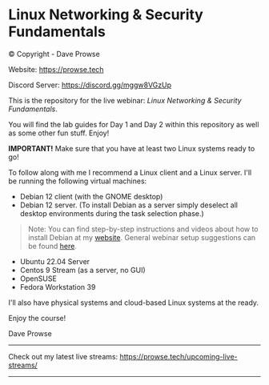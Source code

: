 # Linux Networking & Security Fundamentals

© Copyright -  Dave Prowse

Website: https://prowse.tech

Discord Server: https://discord.gg/mggw8VGzUp

This is the repository for the live webinar: *Linux Networking & Security Fundamentals*.

You will find the lab guides for Day 1 and Day 2 within this repository as well as some other fun stuff. Enjoy!

**IMPORTANT!** Make sure that you have at least two Linux systems ready to go!

To follow along with me I recommend a Linux client and a Linux server. I'll be running the following virtual machines:

- Debian 12 client (with the GNOME desktop)
- Debian 12 server. (To install Debian as a server simply deselect all desktop environments during the task selection phase.)

> Note: You can find step-by-step instructions and videos about how to install Debian at my [website](https://prowse.tech/linux-installs/). General webinar setup suggestions can be found [here](https://prowse.tech/webinars/).

- Ubuntu 22.04 Server
- Centos 9 Stream (as a server, no GUI)
- OpenSUSE
- Fedora Workstation 39

I'll also have physical systems and cloud-based Linux systems at the ready.

Enjoy the course!

Dave Prowse

---

Check out my latest live streams: https://prowse.tech/upcoming-live-streams/ 

---



